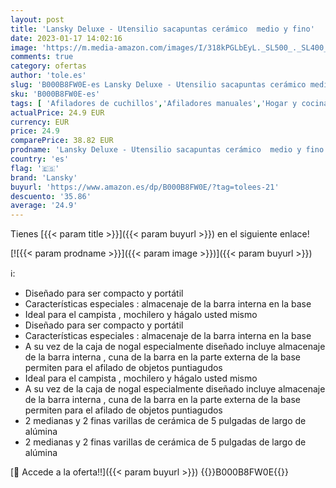 ```yaml
---
layout: post
title: 'Lansky Deluxe - Utensilio sacapuntas cerámico  medio y fino'
date: 2023-01-17 14:02:16
image: 'https://m.media-amazon.com/images/I/318kPGLbEyL._SL500_._SL400_.jpg'
comments: true
category: ofertas
author: 'tole.es'
slug: 'B000B8FW0E-es Lansky Deluxe - Utensilio sacapuntas cerámico medio y fino'
sku: 'B000B8FW0E-es'
tags: [ 'Afiladores de cuchillos','Afiladores manuales','Hogar y cocina','Utensilios de cocina','lansky','sacapuntas','🇪🇸', ]
actualPrice: 24.9 EUR
currency: EUR
price: 24.9
comparePrice: 38.82 EUR
prodname: 'Lansky Deluxe - Utensilio sacapuntas cerámico  medio y fino'
country: 'es'
flag: '🇪🇸'
brand: 'Lansky'
buyurl: 'https://www.amazon.es/dp/B000B8FW0E/?tag=tolees-21'
descuento: '35.86'
average: '24.9'
---
```


Tienes [{{< param title >}}]({{< param buyurl >}}) en el siguiente enlace!

[![{{< param prodname >}}]({{< param image >}})]({{< param buyurl >}})

ℹ️:

- Diseñado para ser compacto y portátil
- Características especiales : almacenaje de la barra interna en la base
- Ideal para el campista , mochilero y hágalo usted mismo
- Diseñado para ser compacto y portátil
- Características especiales : almacenaje de la barra interna en la base
- A su vez de la caja de nogal especialmente diseñado incluye almacenaje de la barra interna , cuna de la barra en la parte externa de la base permiten para el afilado de objetos puntiagudos
- Ideal para el campista , mochilero y hágalo usted mismo
- A su vez de la caja de nogal especialmente diseñado incluye almacenaje de la barra interna , cuna de la barra en la parte externa de la base permiten para el afilado de objetos puntiagudos
- 2 medianas y 2 finas varillas de cerámica de 5 pulgadas de largo de alúmina
- 2 medianas y 2 finas varillas de cerámica de 5 pulgadas de largo de alúmina

[🛒 Accede a la oferta!!]({{< param buyurl >}})
{{<world>}}B000B8FW0E{{</world>}}
